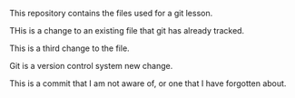 This repository contains the files used for a git lesson.

THis is a change to an existing file that git has already tracked.

This is a third change to the file.

Git is a version control system new change.

This is a commit that I am not aware of, or one that I have forgotten about.
